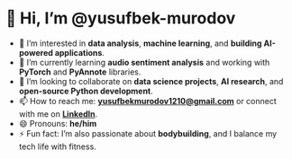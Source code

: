 # 👋 Hi, I’m @yusufbek-murodov

- 👀 I’m interested in **data analysis**, **machine learning**, and **building AI-powered applications**.
- 🌱 I’m currently learning **audio sentiment analysis** and working with **PyTorch** and **PyAnnote** libraries.
- 💞️ I’m looking to collaborate on **data science projects**, **AI research**, and **open-source Python development**.
- 📫 How to reach me: **[yusufbekmurodov1210@gmail.com](mailto:yusufbekmurodov1210@gmail.com)** or connect with me on **[LinkedIn](https://linkedin.com/in/yusufbek-murodov)**.
- 😄 Pronouns: **he/him**
- ⚡ Fun fact: I’m also passionate about **bodybuilding**, and I balance my tech life with fitness.

<!---
yusufbek-murodov/yusufbek-murodov is a ✨ special ✨ repository because its `README.md` (this file) appears on your GitHub profile.
You can click the Preview link to take a look at your changes.
--->
